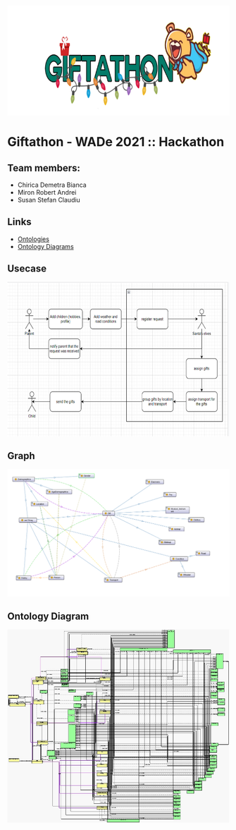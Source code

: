  <p align="center">
  <a href="https://github.com/mrabobi/giftathon">
    <img src="giftathon.png" alt="Logo" width="750" height="250">
  </a>
  </p>
  
# Giftathon - WADe 2021 :: Hackathon

## Team members:

- Chirica Demetra Bianca
- Miron Robert Andrei
- Susan Stefan Claudiu

## Links
- [Ontologies](https://github.com/mrabobi/Giftathon/tree/main/ontologies) 
- [Ontology Diagrams](https://github.com/mrabobi/Giftathon/tree/main/ontology-diagrams)

## Usecase
  <p align="center">
  <a href="https://github.com/mrabobi/giftathon">
    <img src="usecase.png" alt="Logo" width="750" height="350">
  </a>
  </p>

## Graph
  <p align="center">
  <a href="https://github.com/mrabobi/giftathon">
    <img src="GiftathonGraph.png" alt="Logo" >
  </a>
  </p>
  
## Ontology Diagram
  <p align="center">
  <a href="https://github.com/mrabobi/giftathon">
    <img src="ontology-diagrams/Overall.jpg" alt="Logo" >
  </a>
  </p>

